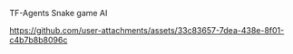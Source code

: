 TF-Agents Snake game AI

https://github.com/user-attachments/assets/33c83657-7dea-438e-8f01-c4b7b8b8096c

